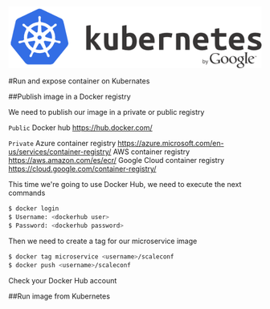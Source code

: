 ![scaleconf-deploying-microservices](kubernetes.png)


#Run and expose container on Kubernates

##Publish image in a Docker registry

We need to publish our image in a private or public registry

`Public`
Docker hub https://hub.docker.com/

`Private`
Azure container registry https://azure.microsoft.com/en-us/services/container-registry/
AWS container registry https://aws.amazon.com/es/ecr/
Google Cloud container registry https://cloud.google.com/container-registry/

This time we're going to use Docker Hub, we need to execute the next commands

```sh
$ docker login
$ Username: <dockerhub user>
$ Password: <dockerhub password>
```

Then we need to create a tag for our microservice image

```sh
$ docker tag microservice <username>/scaleconf
$ docker push <username>/scaleconf
```
Check your Docker Hub account 


##Run image from Kubernetes




